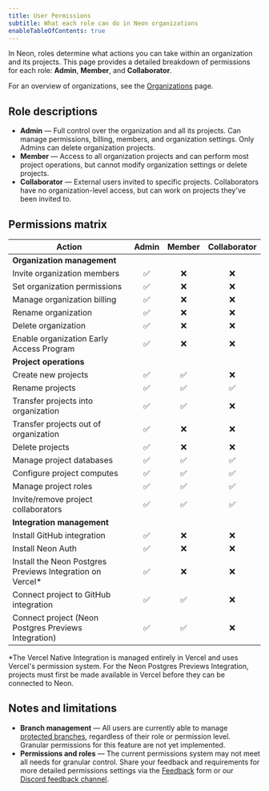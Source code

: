 ```yaml
---
title: User Permissions
subtitle: What each role can do in Neon organizations
enableTableOfContents: true
---
```


In Neon, roles determine what actions you can take within an organization and its projects. This page provides a detailed breakdown of permissions for each role: **Admin**, **Member**, and **Collaborator**.

For an overview of organizations, see the [Organizations](/docs/manage/organizations) page.

## Role descriptions

- **Admin** — Full control over the organization and all its projects. Can manage permissions, billing, members, and organization settings. Only Admins can delete organization projects.
- **Member** — Access to all organization projects and can perform most project operations, but cannot modify organization settings or delete projects.
- **Collaborator** — External users invited to specific projects. Collaborators have no organization-level access, but can work on projects they've been invited to.

## Permissions matrix

| Action                                                                                                                       | Admin | Member | Collaborator |
| ---------------------------------------------------------------------------------------------------------------------------- | :---: | :----: | :----------: |
| **Organization management**                                                                                                  |       |        |              |
| Invite organization members                                                                                                  |  ✅   |   ❌   |      ❌      |
| Set organization permissions                                                                                                 |  ✅   |   ❌   |      ❌      |
| Manage organization billing                                                                                                  |  ✅   |   ❌   |      ❌      |
| Rename organization                                                                                                          |  ✅   |   ❌   |      ❌      |
| Delete organization                                                                                                          |  ✅   |   ❌   |      ❌      |
| Enable organization Early Access Program                                                                                     |  ✅   |   ❌   |      ❌      |
| **Project operations**                                                                                                       |       |        |              |
| Create new projects                                                                                                          |  ✅   |   ✅   |      ❌      |
| Rename projects                                                                                                              |  ✅   |   ✅   |      ✅      |
| Transfer projects into organization                                                                                          |  ✅   |   ✅   |      ❌      |
| Transfer projects out of organization                                                                                        |  ✅   |   ❌   |      ❌      |
| Delete projects                                                                                                              |  ✅   |   ❌   |      ❌      |
| Manage project databases                                                                                                     |  ✅   |   ✅   |      ✅      |
| Configure project computes                                                                                                   |  ✅   |   ✅   |      ✅      |
| Manage project roles                                                                                                         |  ✅   |   ✅   |      ✅      |
| Invite/remove project collaborators                                                                                          |  ✅   |   ✅   |      ✅      |
| **Integration management**                                                                                                   |       |        |              |
| Install GitHub integration                                                                                                  |  ✅   |   ❌   |      ❌      |
| Install Neon Auth                                                                                                            |  ✅   |   ❌   |      ❌      |
| Install the Neon Postgres Previews Integration on Vercel*                                                                    |  ✅   |   ❌   |      ❌      |
| Connect project to GitHub integration                                                                                        |  ✅   |   ✅   |      ❌      |
| Connect project (Neon Postgres Previews Integration)                                                                         |  ✅   |   ✅   |      ❌      |

*The Vercel Native Integration is managed entirely in Vercel and uses Vercel's permission system. For the Neon Postgres Previews Integration, projects must first be made available in Vercel before they can be connected to Neon.

## Notes and limitations

- **Branch management** — All users are currently able to manage [protected branches](/docs/guides/protected-branches), regardless of their role or permission level. Granular permissions for this feature are not yet implemented.
- **Permissions and roles** — The current permissions system may not meet all needs for granular control. Share your feedback and requirements for more detailed permissions settings via the [Feedback](https://console.neon.tech/app/projects?modal=feedback) form or our [Discord feedback channel](https://discord.com/channels/1176467419317940276/1176788564890112042). 